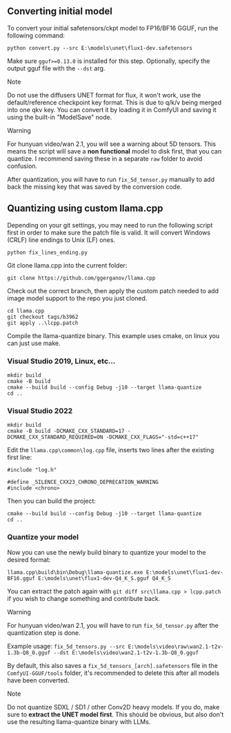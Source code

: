 ## Converting initial model

To convert your initial safetensors/ckpt model to FP16/BF16 GGUF, run the following command:

```
python convert.py --src E:\models\unet\flux1-dev.safetensors
```
Make sure `gguf>=0.13.0` is installed for this step. Optionally, specify the output gguf file with the `--dst` arg.

> [!NOTE]  
> Do not use the diffusers UNET format for flux, it won't work, use the default/reference checkpoint key format. This is due to q/k/v being merged into one qkv key.
> You can convert it by loading it in ComfyUI and saving it using the built-in "ModelSave" node.

> [!WARNING] 
> For hunyuan video/wan 2.1, you will see a warning about 5D tensors. This means the script will save a **non functional** model to disk first, that you can quantize. I recommend saving these in a separate `raw` folder to avoid confusion.
> 
> After quantization, you will have to run `fix_5d_tensor.py` manually to add back the missing key that was saved by the conversion code.

## Quantizing using custom llama.cpp

Depending on your git settings, you may need to run the following script first in order to make sure the patch file is valid. It will convert Windows (CRLF) line endings to Unix (LF) ones.

```
python fix_lines_ending.py
```

Git clone llama.cpp into the current folder:

```
git clone https://github.com/ggerganov/llama.cpp
```

Check out the correct branch, then apply the custom patch needed to add image model support to the repo you just cloned.

```
cd llama.cpp
git checkout tags/b3962
git apply ..\lcpp.patch
```

Compile the llama-quantize binary. This example uses cmake, on linux you can just use make.

### Visual Studio 2019, Linux, etc...

```
mkdir build
cmake -B build
cmake --build build --config Debug -j10 --target llama-quantize
cd ..
```

### Visual Studio 2022

```
mkdir build
cmake -B build -DCMAKE_CXX_STANDARD=17 -DCMAKE_CXX_STANDARD_REQUIRED=ON -DCMAKE_CXX_FLAGS="-std=c++17"
```

Edit the `llama.cpp\common\log.cpp` file, inserts two lines after the existing first line:

```
#include "log.h"

#define _SILENCE_CXX23_CHRONO_DEPRECATION_WARNING
#include <chrono>
```

Then you can build the project:
```
cmake --build build --config Debug -j10 --target llama-quantize
cd ..
```

### Quantize your model


Now you can use the newly build binary to quantize your model to the desired format:
```
llama.cpp\build\bin\Debug\llama-quantize.exe E:\models\unet\flux1-dev-BF16.gguf E:\models\unet\flux1-dev-Q4_K_S.gguf Q4_K_S
```

You can extract the patch again with `git diff src\llama.cpp > lcpp.patch` if you wish to change something and contribute back.

> [!WARNING] 
> For hunyuan video/wan 2.1, you will have to run `fix_5d_tensor.py` after the quantization step is done.
>
> Example usage:  `fix_5d_tensors.py --src E:\models\video\raw\wan2.1-t2v-1.3b-Q8_0.gguf --dst E:\models\video\wan2.1-t2v-1.3b-Q8_0.gguf`
>
> By default, this also saves a `fix_5d_tensors_[arch].safetensors` file in the `ComfyUI-GGUF/tools` folder, it's recommended to delete this after all models have been converted.

> [!NOTE]
> Do not quantize SDXL / SD1 / other Conv2D heavy models. If you do, make sure to **extract the UNET model first**.
>This should be obvious, but also don't use the resulting llama-quantize binary with LLMs.
